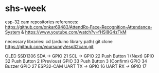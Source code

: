 # shs-week
esp-32 cam repositories references:
https://github.com/onkar69483/AttendRx-Face-Recognition-Attendance-System & https://www.youtube.com/watch?v=fHSl8G4zTkM

necessary libraries:
cd (arduino library path)
git clone https://github.com/yoursunny/esp32cam.git

OLED SSD1306	SDA → GPIO 21
              SCL → GPIO 22	
Push Button 1 (Next)	GPIO 32	
Push Button 2 (Previous)	GPIO 33	
Push Button 3 (Confirm)	GPIO 34	
Buzzer	GPIO 27	
ESP32-CAM	UART TX → GPIO 16
          UART RX → GPIO 17
